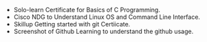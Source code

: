 
* Solo-learn Certificate for Basics of C Programming.
* Cisco NDG to Understand Linux OS and Command Line Interface.
* Skillup Getting started with git Certiicate.
* Screenshot of Github Learning to understand the github usage.
